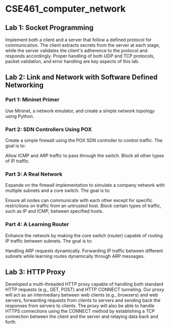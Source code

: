 # CSE461_computer_network

## Lab 1: Socket Programming
Implement both a client and a server that follow a defined protocol for communication. The client extracts secrets from the server at each stage, while the server validates the client's adherence to the protocol and responds accordingly. Proper handling of both UDP and TCP protocols, packet validation, and error handling are key aspects of this lab.

## Lab 2: Link and Network with Software Defined Networking

### Part 1: Mininet Primer
Use Mininet, a network emulator, and create a simple network topology using Python. 

### Part 2: SDN Controllers Using POX
Create a simple firewall using the POX SDN controller to control traffic. The goal is to:

Allow ICMP and ARP traffic to pass through the switch.
Block all other types of IP traffic.

### Part 3: A Real Network
Expande on the firewall implementation to simulate a company network with multiple subnets and a core switch. The goal is to:

Ensure all nodes can communicate with each other except for specific restrictions on traffic from an untrusted host.
Block certain types of traffic, such as IP and ICMP, between specified hosts.

### Part 4: A Learning Router
Enhance the network by making the core switch (router) capable of routing IP traffic between subnets. The goal is to:

Handling ARP requests dynamically.
Forwarding IP traffic between different subnets while learning routes dynamically through ARP messages.

## Lab 3: HTTP Proxy
Developed a multi-threaded HTTP proxy capable of handling both standard HTTP requests (e.g., GET, POST) and HTTP CONNECT tunneling. Our proxy will act as an intermediary between web clients (e.g., browsers) and web servers, forwarding requests from clients to servers and sending back the responses from servers to clients. The proxy will also be able to handle HTTPS connections using the CONNECT method by establishing a TCP connection between the client and the server and relaying data back and forth.
